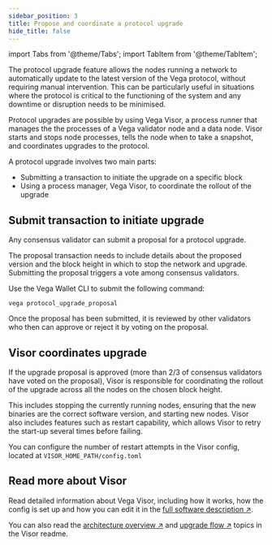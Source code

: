 ```yaml
---
sidebar_position: 3
title: Propose and coordinate a protocol upgrade
hide_title: false
---
```

import Tabs from '@theme/Tabs';
import TabItem from '@theme/TabItem';

The protocol upgrade feature allows the nodes running a network to automatically update to the latest version of the Vega protocol, without requiring manual intervention. This can be particularly useful in situations where the protocol is critical to the functioning of the system and any downtime or disruption needs to be minimised.

Protocol upgrades are possible by using Vega Visor, a process runner that manages the the processes of a Vega validator node and a data node. Visor starts and stops node processes, tells the node when to take a snapshot, and coordinates upgrades to the protocol. 

A protocol upgrade involves two main parts: 
* Submitting a transaction to initiate the upgrade on a specific block
* Using a process manager, Vega Visor, to coordinate the rollout of the upgrade

## Submit transaction to initiate upgrade
Any consensus validator can submit a proposal for a protocol upgrade. 

The proposal transaction needs to include details about the proposed version and the block height in which to stop the network and upgrade. Submitting the proposal triggers a vote among consensus validators.

Use the Vega Wallet CLI to submit the following command: 

```shell 
vega protocol_upgrade_proposal
``` 

Once the proposal has been submitted, it is reviewed by other validators who then can approve or reject it by voting on the proposal. 

## Visor coordinates upgrade 
If the upgrade proposal is approved (more than 2/3 of consensus validators have voted on the proposal), Visor is responsible for coordinating the rollout of the upgrade across all the nodes on the chosen block height. 

This includes stopping the currently running nodes, ensuring that the new binaries are the correct software version, and starting new nodes. Visor also includes features such as restart capability, which allows Visor to retry the start-up several times before failing. 

You can configure the number of restart attempts in the Visor config, located at `VISOR_HOME_PATH/config.toml`

## Read more about Visor
Read detailed information about Vega Visor, including how it works, how the config is set up and how you can edit it in the [full software description ↗](https://github.com/vegaprotocol/vega/tree/develop/visor#readme).

You can also read the [architecture overview ↗](https://github.com/vegaprotocol/vega/tree/develop/visor#architecture) and [upgrade flow ↗](https://github.com/vegaprotocol/vega/tree/develop/visor#upgrade-flow) topics in the Visor readme.
